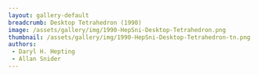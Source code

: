 ```yaml
---
layout: gallery-default
breadcrumb: Desktop Tetrahedron (1990)
image: /assets/gallery/img/1990-HepSni-Desktop-Tetrahedron.png
thumbnail: /assets/gallery/img/1990-HepSni-Desktop-Tetrahedron-tn.png
authors:
 - Daryl H. Hepting 
 - Allan Snider
---
```

